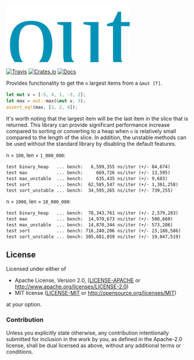 ![out](out.svg?sanitize=true)

[![Travis](https://travis-ci.org/evenorog/out.svg?branch=master)](https://travis-ci.org/evenorog/out)
[![Crates.io](https://img.shields.io/crates/v/out.svg)](https://crates.io/crates/out)
[![Docs](https://docs.rs/out/badge.svg)](https://docs.rs/out)

Provides functionality to get the `n` largest items from a `&mut [T]`.

```rust
let mut v = [-5, 4, 1, -3, 2];
let max = out::max(&mut v, 3);
assert_eq!(max, [1, 2, 4]);
```

It's worth noting that the largest item will be the last item in the slice that is returned.
This library can provide significant performance increase compared to sorting or
converting to a heap when `n` is relatively small compared to the length of the slice.
In addition, the unstable methods can be used without
the standard library by disabling the default features.

n = `100`, len = `1_000_000`:
```
test binary_heap   ... bench:   6,599,355 ns/iter (+/- 84,674)
test max           ... bench:     669,726 ns/iter (+/- 13,595)
test max_unstable  ... bench:     635,435 ns/iter (+/- 9,683)
test sort          ... bench:  62,585,547 ns/iter (+/- 1,361,258)
test sort_unstable ... bench:  34,595,265 ns/iter (+/- 739,255)
```

n = `1000`, len = `10_000_000`:
```
test binary_heap   ... bench:  78,343,761 ns/iter (+/- 2,579,283)
test max           ... bench:  14,970,673 ns/iter (+/- 580,660)
test max_unstable  ... bench:  14,870,344 ns/iter (+/- 573,286)
test sort          ... bench: 716,240,206 ns/iter (+/- 23,188,586)
test sort_unstable ... bench: 385,681,859 ns/iter (+/- 19,847,519)
```

## License

Licensed under either of

 * Apache License, Version 2.0, ([LICENSE-APACHE](LICENSE-APACHE) or http://www.apache.org/licenses/LICENSE-2.0)
 * MIT license ([LICENSE-MIT](LICENSE-MIT) or http://opensource.org/licenses/MIT)

at your option.

### Contribution

Unless you explicitly state otherwise, any contribution intentionally submitted
for inclusion in the work by you, as defined in the Apache-2.0 license, shall be dual licensed as above, without any
additional terms or conditions.
